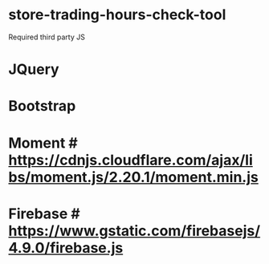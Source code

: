 # store-trading-hours-check-tool

Required third party JS
# JQuery    # 
# Bootstrap # 
# Moment    # https://cdnjs.cloudflare.com/ajax/libs/moment.js/2.20.1/moment.min.js
# Firebase  # https://www.gstatic.com/firebasejs/4.9.0/firebase.js
